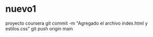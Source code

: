 # nuevo1
proyecto coursera
git commit -m "Agregado el archivo index.html y estilos.css"
git push origin main

